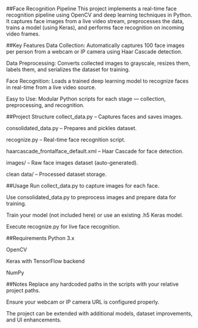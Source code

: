 ##Face Recognition Pipeline
This project implements a real-time face recognition pipeline using OpenCV and deep learning techniques in Python. It captures face images from a live video stream, preprocesses the data, trains a model (using Keras), and performs face recognition on incoming video frames.

##Key Features
Data Collection: Automatically captures 100 face images per person from a webcam or IP camera using Haar Cascade detection.

Data Preprocessing: Converts collected images to grayscale, resizes them, labels them, and serializes the dataset for training.

Face Recognition: Loads a trained deep learning model to recognize faces in real-time from a live video source.

Easy to Use: Modular Python scripts for each stage — collection, preprocessing, and recognition.

##Project Structure
collect_data.py – Captures faces and saves images.

consolidated_data.py – Prepares and pickles dataset.

recognize.py – Real-time face recognition script.

haarcascade_frontalface_default.xml – Haar Cascade for face detection.

images/ – Raw face images dataset (auto-generated).

clean data/ – Processed dataset storage.

##Usage
Run collect_data.py to capture images for each face.

Use consolidated_data.py to preprocess images and prepare data for training.

Train your model (not included here) or use an existing .h5 Keras model.

Execute recognize.py for live face recognition.

##Requirements
Python 3.x

OpenCV

Keras with TensorFlow backend

NumPy

##Notes
Replace any hardcoded paths in the scripts with your relative project paths.

Ensure your webcam or IP camera URL is configured properly.

The project can be extended with additional models, dataset improvements, and UI enhancements.
